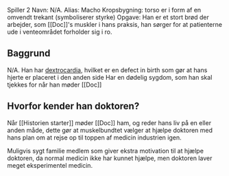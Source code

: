 Spiller 2
Navn: N/A.
Alias: Macho
Kropsbygning: torso er i form af en omvendt trekant (symboliserer styrke)
Opgave: Han er et stort brød der arbejder, som [[Doc]]'s muskler i hans praksis, han sørger for at patienterne ude i venteområdet forholder sig i ro.

## Baggrund
N/A.
Han har [dextrocardia](https://www.reddit.com/r/CharacterRant/comments/6ew7lo/ninja_assassin_had_one_of_the_dumbest_plot_points/), hvilket er en defect in birth som gør at hans hjerte er placeret i den anden side
Har en dødelig sygdom, som han skal tjekkes for når han møder [[Doc]]
## Hvorfor kender han doktoren?
Når [[Historien starter]] møder [[Doc]] ham, og reder hans liv på en eller anden måde, dette gør at muskelbundtet vælger at hjælpe doktoren med hans plan om at rejse op til toppen af medicin industrien igen.

Muligvis sygt familie medlem som giver ekstra motivation til at hjælpe doktoren, da normal medicin ikke har kunnet hjælpe, men doktoren laver meget eksperimentel medicin.